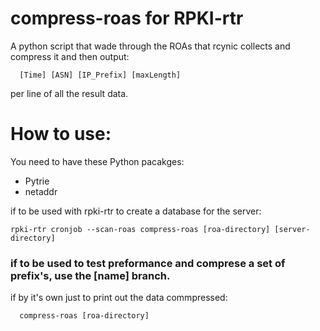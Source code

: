 # compress-roas for RPKI-rtr
A python script that wade through the ROAs that rcynic collects and compress it and then output:

```shell
  [Time] [ASN] [IP_Prefix] [maxLength]
```

per line of all the result data.

# How to use:

You need to have these Python pacakges:
 - Pytrie
 - netaddr

if to be used with rpki-rtr to create a database for the server:

```shell
rpki-rtr cronjob --scan-roas compress-roas [roa-directory] [server-directory]
```

### if to be used to test preformance and comprese a set of prefix's, use the [name] branch.

if by it's own just to print out the data commpressed:

```shell
  compress-roas [roa-directory]
```
